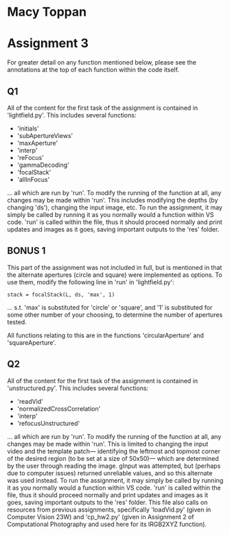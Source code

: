 # Macy Toppan
# Assignment 3
For greater detail on any function mentioned below, please see the annotations at the top of each function within the code itself.
## Q1
All of the content for the first task of the assignment is contained in 'lightfield.py'. This includes several functions:
* 'initials'
* 'subApertureViews'
* 'maxAperture'
* 'interp'
* 'reFocus'
* 'gammaDecoding'
* 'focalStack'
* 'allInFocus'

... all which are run by 'run'. To modify the running of the function at all, any changes may be made within 'run'. This includes modifying the depths (by changing 'ds'), changing the input image, etc.
To run the assignment, it may simply be called by running it as you normally would a function within VS code. 'run' is called within the file, thus it should proceed normally and print updates and images as it goes, saving important outputs to the 'res' folder.
## BONUS 1
This part of the assignment was not included in full, but is mentioned in that the alternate apertures (circle and square) were implemented as options. To use them, modify the following line in 'run' in 'lightfield.py': 

    stack = focalStack(L, ds, 'max', 1)
... s.t. 'max' is substituted for 'circle' or 'square', and '1' is substituted for some other number of your choosing, to determine the number of apertures tested. 

All functions relating to this are in the functions 'circularAperture' and 'squareAperture'.

## Q2
All of the content for the first task of the assignment is contained in 'unstructured.py'. This includes several functions:
* 'readVid'
* 'normalizedCrossCorrelation'
* 'interp'
* 'refocusUnstructured'

... all which are run by 'run'. To modify the running of the function at all, any changes may be made within 'run'. This is limited to changing the input video and the template patch— identifying the leftmost and topmost corner of the desired region (to be set at a size of 50x50)— which are determined by the user through reading the image.
gInput was attempted, but (perhaps due to computer issues) returned unreliable values, and so this alternate was used instead.
To run the assignment, it may simply be called by running it as you normally would a function within VS code. 'run' is called within the file, thus it should proceed normally and print updates and images as it goes, saving important outputs to the 'res' folder.
This file also calls on resources from previous assignments, specifically 'loadVid.py' (given in Computer Vision 23W) and 'cp_hw2.py' (given in Assignment 2 of Computational Photography and used here for its lRGB2XYZ function).